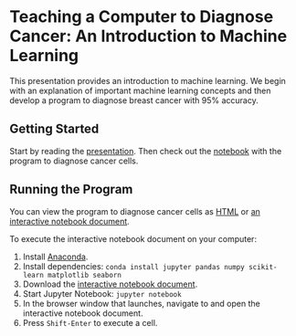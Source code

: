 # Teaching a Computer to Diagnose Cancer: An Introduction to Machine Learning

This presentation provides an introduction to machine learning. We begin with an explanation of important machine learning concepts and then develop a program to diagnose breast cancer with 95% accuracy.

## Getting Started

Start by reading the [presentation](https://github.com/glennrfisher/introduction-to-machine-learning/blob/master/presentation/presentation.pdf). Then check out the [notebook](http://htmlpreview.github.io/?https://github.com/glennrfisher/introduction-to-machine-learning/blob/master/notebook/Teaching%20a%20Computer%20to%20Diagnose%20Cancer.html) with the program to diagnose cancer cells.

## Running the Program

You can view the program to diagnose cancer cells as [HTML](http://htmlpreview.github.io/?https://github.com/glennrfisher/introduction-to-machine-learning/blob/master/notebook/Teaching%20a%20Computer%20to%20Diagnose%20Cancer.html) or [an interactive notebook document](https://github.com/glennrfisher/introduction-to-machine-learning/blob/master/notebook/Teaching%20a%20Computer%20to%20Diagnose%20Cancer.ipynb).

To execute the interactive notebook document on your computer:

1. Install [Anaconda](https://docs.continuum.io/).
2. Install dependencies: `conda install jupyter pandas numpy scikit-learn matplotlib seaborn`
3. Download the [interactive notebook document](https://github.com/glennrfisher/introduction-to-machine-learning/blob/master/notebook/Teaching%20a%20Computer%20to%20Diagnose%20Cancer.ipynb).
4. Start Jupyter Notebook: `jupyter notebook`
5. In the browser window that launches, navigate to and open the interactive notebook document.
6. Press `Shift-Enter` to execute a cell.
